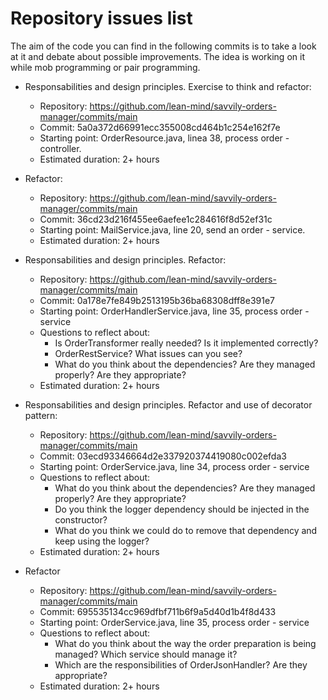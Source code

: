 # Repository issues list

The aim of the code you can find in the following commits is to take a look at it and debate about possible improvements.
The idea is working on it while mob programming or pair programming. 


* Responsabilities and design principles. Exercise to think and refactor:
    * Repository: https://github.com/lean-mind/savvily-orders-manager/commits/main
    * Commit: 5a0a372d66991ecc355008cd464b1c254e162f7e
    * Starting point: OrderResource.java, linea 38, process order - controller.
    * Estimated duration: 2+ hours

* Refactor:
  * Repository: https://github.com/lean-mind/savvily-orders-manager/commits/main
  * Commit: 36cd23d216f455ee6aefee1c284616f8d52ef31c
  * Starting point: MailService.java, line 20, send an order - service.
  * Estimated duration: 2+ hours

* Responsabilities and design principles. Refactor:
  * Repository: https://github.com/lean-mind/savvily-orders-manager/commits/main
  * Commit: 0a178e7fe849b2513195b36ba68308dff8e391e7
  * Starting point: OrderHandlerService.java, line 35, process order - service
  * Questions to reflect about:
    * Is OrderTransformer really needed? Is it implemented correctly?
    * OrderRestService? What issues can you see?
    * What do you think about the dependencies? Are they managed properly? Are they appropriate?
  * Estimated duration: 2+ hours

* Responsabilities and design principles. Refactor and use of decorator pattern:
  * Repository: https://github.com/lean-mind/savvily-orders-manager/commits/main
  * Commit: 03ecd93346664d2e337920374419080c002efda3
  * Starting point: OrderService.java, line 34, process order - service
  * Questions to reflect about:
      * What do you think about the dependencies? Are they managed properly? Are they appropriate?
      * Do you think the logger dependency should be injected in the constructor?
      * What do you think we could do to remove that dependency and keep using the logger? 
  * Estimated duration: 2+ hours

* Refactor
  * Repository: https://github.com/lean-mind/savvily-orders-manager/commits/main
  * Commit: 695535134cc969dfbf711b6f9a5d40d1b4f8d433
  * Starting point: OrderService.java, line 35, process order - service
  * Questions to reflect about:
    * What do you think about the way the order preparation is being managed? Which service should manage it?
    * Which are the responsibilities of OrderJsonHandler? Are they appropriate?
  * Estimated duration: 2+ hours